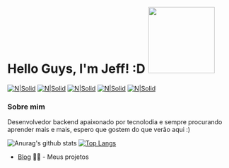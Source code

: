 # Hello Guys, I'm Jeff! :D <img style="margin-top:10px;" src="https://acegif.com/wp-content/gifs/globe-37.gif" width="150px">

[![N|Solid](https://icon-icons.com/icons2/1476/PNG/48/linkedin_101776.png)](https://www.linkedin.com/in/jefferson-costa-968310166/)
[![N|Solid](https://icon-icons.com/icons2/1476/PNG/48/instagram_101780.png)](https://www.instagram.com/jeffitequila/)
[![N|Solid](https://icon-icons.com/icons2/1476/PNG/48/github_101792.png)](https://github.com/NewJeffiTequila)
[![N|Solid](https://icon-icons.com/icons2/1476/PNG/48/discord_101785.png)](https://discord.gg/TNZvHwj)
[![N|Solid](https://icon-icons.com/icons2/1476/PNG/48/youtube2_101784.png)](https://www.youtube.com/channel/UC0Z77N2N9wD5IJxlkRRTRog?view_as=subscriber)

### Sobre mim 
Desenvolvedor backend apaixonado por tecnolodia e sempre procurando aprender mais e mais, espero que gostem do que verão aqui :)

![Anurag's github stats](https://github-readme-stats.vercel.app/api?username=NewJeffiTequila&count_private=true&show_icons=true&theme=monokai&line_height=33)
[![Top Langs](https://github-readme-stats.vercel.app/api/top-langs/?username=NewJeffiTequila&theme=monokai&langs_count=4)](https://github.com/anuraghazra/github-readme-stats)



- [Blog](newjeffitequila.github.io) ✍🏼 - Meus projetos
